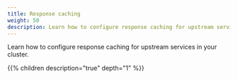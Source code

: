 ```yaml
---
title: Response caching
weight: 50
description: Learn how to configure response caching for upstream services in your cluster. 
---
```


Learn how to configure response caching for upstream services in your cluster. 

{{% children description="true" depth="1" %}}

